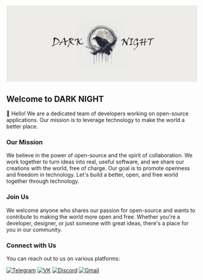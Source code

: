 ![darknight_obl](https://raw.githubusercontent.com/darkmoonight/.github/main/profile/images/darknight_obl.png)

## Welcome to DARK NIGHT

👋 Hello! We are a dedicated team of developers working on open-source applications. Our mission is to leverage technology to make the world a better place.

### Our Mission

We believe in the power of open-source and the spirit of collaboration. We work together to turn ideas into real, useful software, and we share our creations with the world, free of charge. Our goal is to promote openness and freedom in technology.
Let's build a better, open, and free world together through technology.

### Join Us

We welcome anyone who shares our passion for open-source and wants to contribute to making the world more open and free. Whether you're a developer, designer, or just someone with great ideas, there's a place for you in our community.

### Connect with Us

You can reach out to us on various platforms:

[![Telegram](https://img.shields.io/badge/Telegram-2CA5E0?style=for-the-badge&logo=telegram&logoColor=white)](https://t.me/+bXvLJdzO2pZiZGVi)
[![VK](https://img.shields.io/badge/vk-blue?style=for-the-badge&logo=vk&logoColor=white)](https://vk.com/darkmoonight)
[![Discord](https://img.shields.io/badge/Discord-%237289DA.svg?style=for-the-badge&logo=discord&logoColor=white)](https://discord.gg/JMMa9aHh8f)
[![Gmail](https://img.shields.io/badge/Gmail-D14836?style=for-the-badge&logo=gmail&logoColor=white)](mailto:darkmoonight2022@gmail.com)
